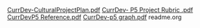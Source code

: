 [CurrDev-CulturalProjectPlan.pdf](https://github.com/hunter-teacher-cert/unit_plan-p5-j5-s5-wot/files/10135327/CurrDev-CulturalProjectPlan.pdf)
[CurrDev- P5 Project Rubric .pdf](https://github.com/hunter-teacher-cert/unit_plan-p5-j5-s5-wot/files/10135328/CurrDev-.P5.Project.Rubric.pdf)
[CurrDevP5 Reference.pdf](https://github.com/hunter-teacher-cert/unit_plan-p5-j5-s5-wot/files/10135329/CurrDevP5.Reference.pdf)
[CurrDev-p5 graph.pdf](https://github.com/hunter-teacher-cert/unit_plan-p5-j5-s5-wot/files/10135330/CurrDev-p5.graph.pdf)
readme.org
